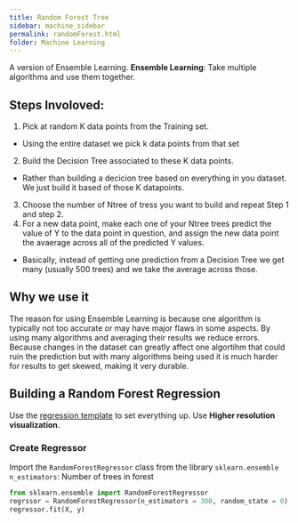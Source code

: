 ```yaml
---
title: Random Forest Tree
sidebar: machine_sidebar
permalink: randomForest.html
folder: Machine Learning
---
```


<script src="https://cdnjs.cloudflare.com/ajax/libs/mathjax/2.7.0/MathJax.js?config=TeX-AMS-MML_HTMLorMML" type="text/javascript"></script>


A version of Ensemble Learning.
**Ensemble Learning**: Take multiple algorithms and use them together.


## Steps Involoved:
1. Pick at random K data points from the Training set.
- Using the entire dataset we pick k data points from that set
2. Build the Decision Tree associated to these K data points.
- Rather than building a decicion tree based on everything in you dataset. We just build it based of those K datapoints. 
3. Choose the number of Ntree of tress you want to build and repeat Step 1 and step 2.
4. For a new data point, make each one of your Ntree trees predict the value of Y to the data point in question, and assign the new data point the avaerage across all of the predicted Y values. 
- Basically, instead of getting one prediction from a Decision Tree we get many (usually 500 trees) and we take the average across those.

## Why we use it

The reason for using Ensemble Learning is because one algorithm is typically not too accurate or may have major flaws in some aspects. By using many algorithms and averaging their results we reduce errors. Because changes in the dataset can greatly affect one algortihm that could ruin the prediction but with many algorithms being used it is much harder for results to get skewed, making it very durable.

## Building a Random Forest Regression 

Use the [regression template](/reg-template.html) to set everything up. Use **Higher resolution visualization**.

### Create Regressor

Import the `RandomForestRegressor` class from the library `sklearn.ensemble`
`n_estimators`: Number of trees in forest

~~~ python 
from sklearn.ensemble import RandomForestRegressor
regrssor = RandomForestRegressor(n_estimators = 300, random_state = 0)
regressor.fit(X, y)
~~~


  
  
  
  